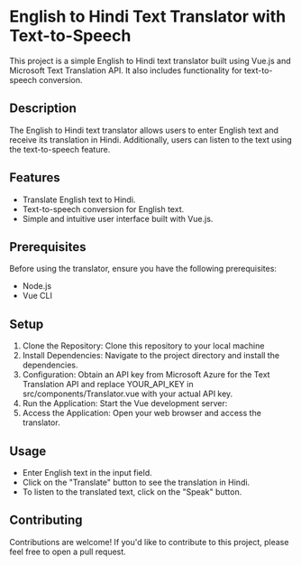 # English to Hindi Text Translator with Text-to-Speech

This project is a simple English to Hindi text translator built using Vue.js and Microsoft Text Translation API. It also includes functionality for text-to-speech conversion.

## Description

The English to Hindi text translator allows users to enter English text and receive its translation in Hindi. Additionally, users can listen to the text using the text-to-speech feature.

## Features
- Translate English text to Hindi.
- Text-to-speech conversion for English text.
- Simple and intuitive user interface built with Vue.js.

## Prerequisites
Before using the translator, ensure you have the following prerequisites:
- Node.js
- Vue CLI

## Setup
1. Clone the Repository: Clone this repository to your local machine
2. Install Dependencies: Navigate to the project directory and install the dependencies.
3. Configuration: Obtain an API key from Microsoft Azure for the Text Translation API and replace YOUR_API_KEY in src/components/Translator.vue with your actual API key.
4. Run the Application: Start the Vue development server:
5. Access the Application: Open your web browser and access the translator.

## Usage
- Enter English text in the input field.
- Click on the "Translate" button to see the translation in Hindi.
- To listen to the translated text, click on the "Speak" button.

## Contributing
Contributions are welcome! If you'd like to contribute to this project, please feel free to open a pull request.
